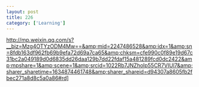 ```yaml
---
layout: post
title: 226
category: ['Learning']
---
```


http://mp.weixin.qq.com/s?__biz=Mzg4OTYzODM4Mw==&amp;mid=2247486528&amp;idx=1&amp;sn=8fdb163df962fb69b9efa72d69a7ca65&amp;chksm=cfe990c0f89e19d67c31bc2a049189d0d6835dd26daa129b7dd22fdaf15a481289fcd0dc2422&amp;mpshare=1&amp;scene=1&amp;srcid=1022Rb7JNZholp55CR7VIUl7&amp;sharer_sharetime=1634874461748&amp;sharer_shareid=d94307a8605fb2fbec271a8d8c5a0a86#rd]


